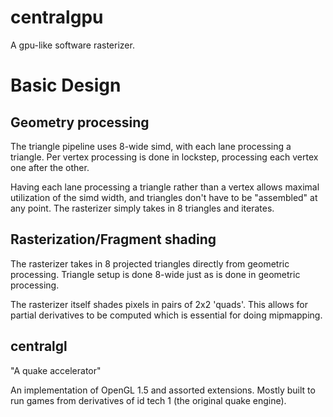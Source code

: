 # centralgpu

A gpu-like software rasterizer.

# Basic Design

## Geometry processing 

The triangle pipeline uses 8-wide simd, with each lane processing a triangle.
Per vertex processing is done in lockstep, processing each vertex one after the other.

Having each lane processing a triangle rather than a vertex allows maximal utilization of the simd width,
and triangles don't have to be "assembled" at any point. The rasterizer simply takes in 8 triangles and iterates.

## Rasterization/Fragment shading

The rasterizer takes in 8 projected triangles directly from geometric processing.
Triangle setup is done 8-wide just as is done in geometric processing.

The rasterizer itself shades pixels in pairs of 2x2 'quads'. This allows for partial derivatives to 
be computed which is essential for doing mipmapping.

## centralgl

"A quake accelerator"

An implementation of OpenGL 1.5 and assorted extensions. Mostly built to run games from derivatives of id tech 1 (the original quake engine).
